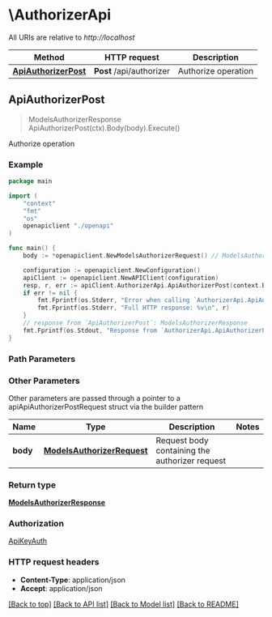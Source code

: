# \AuthorizerApi

All URIs are relative to *http://localhost*

Method | HTTP request | Description
------------- | ------------- | -------------
[**ApiAuthorizerPost**](AuthorizerApi.md#ApiAuthorizerPost) | **Post** /api/authorizer | Authorize operation



## ApiAuthorizerPost

> ModelsAuthorizerResponse ApiAuthorizerPost(ctx).Body(body).Execute()

Authorize operation



### Example

```go
package main

import (
    "context"
    "fmt"
    "os"
    openapiclient "./openapi"
)

func main() {
    body := *openapiclient.NewModelsAuthorizerRequest() // ModelsAuthorizerRequest | Request body containing the authorizer request

    configuration := openapiclient.NewConfiguration()
    apiClient := openapiclient.NewAPIClient(configuration)
    resp, r, err := apiClient.AuthorizerApi.ApiAuthorizerPost(context.Background()).Body(body).Execute()
    if err != nil {
        fmt.Fprintf(os.Stderr, "Error when calling `AuthorizerApi.ApiAuthorizerPost``: %v\n", err)
        fmt.Fprintf(os.Stderr, "Full HTTP response: %v\n", r)
    }
    // response from `ApiAuthorizerPost`: ModelsAuthorizerResponse
    fmt.Fprintf(os.Stdout, "Response from `AuthorizerApi.ApiAuthorizerPost`: %v\n", resp)
}
```

### Path Parameters



### Other Parameters

Other parameters are passed through a pointer to a apiApiAuthorizerPostRequest struct via the builder pattern


Name | Type | Description  | Notes
------------- | ------------- | ------------- | -------------
 **body** | [**ModelsAuthorizerRequest**](ModelsAuthorizerRequest.md) | Request body containing the authorizer request | 

### Return type

[**ModelsAuthorizerResponse**](ModelsAuthorizerResponse.md)

### Authorization

[ApiKeyAuth](../README.md#ApiKeyAuth)

### HTTP request headers

- **Content-Type**: application/json
- **Accept**: application/json

[[Back to top]](#) [[Back to API list]](../README.md#documentation-for-api-endpoints)
[[Back to Model list]](../README.md#documentation-for-models)
[[Back to README]](../README.md)

